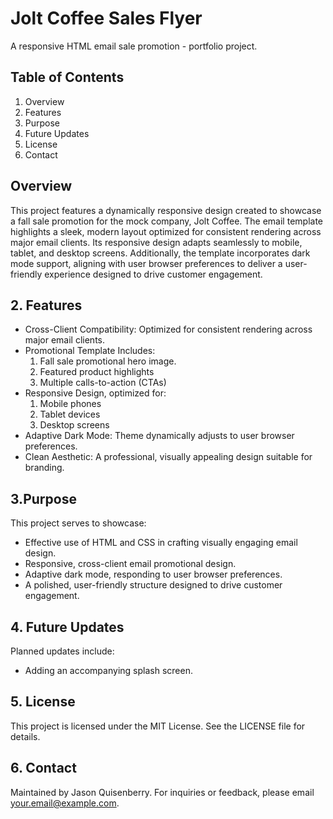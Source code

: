 # Jolt Coffee Sales Flyer
A responsive HTML email sale promotion - portfolio project.

## Table of Contents
1. Overview
2. Features
3. Purpose
4. Future Updates
5. License
6. Contact

## Overview
This project features a dynamically responsive design created to showcase a fall sale promotion for the mock company, Jolt Coffee. The email template highlights a sleek, modern layout optimized for consistent rendering across major email clients. Its responsive design adapts seamlessly to mobile, tablet, and desktop screens. Additionally, the template incorporates dark mode support, aligning with user browser preferences to deliver a user-friendly experience designed to drive customer engagement.

## 2. Features
- Cross-Client Compatibility: Optimized for consistent rendering across major email clients.
- Promotional Template Includes:
    1. Fall sale promotional hero image.
    2. Featured product highlights
    3. Multiple calls-to-action (CTAs)
- Responsive Design, optimized for:
    1. Mobile phones
    2. Tablet devices
    3. Desktop screens
- Adaptive Dark Mode: Theme dynamically adjusts to user browser preferences.
- Clean Aesthetic: A professional, visually appealing design suitable for branding.

## 3.Purpose
This project serves to showcase:
- Effective use of HTML and CSS in crafting visually engaging email design.
- Responsive, cross-client email promotional design.
- Adaptive dark mode, responding to user browser preferences.
- A polished, user-friendly structure designed to drive customer engagement.

## 4. Future Updates
Planned updates include:
- Adding an accompanying splash screen.

## 5. License
This project is licensed under the MIT License. See the LICENSE file for details.

## 6. Contact
Maintained by Jason Quisenberry. For inquiries or feedback, please email your.email@example.com.